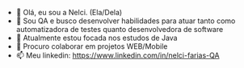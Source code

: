 - 👋 Olá, eu sou a Nelci. (Ela/Dela)
- 👀 Sou QA e busco desenvolver habilidades para atuar tanto como automatizadora de testes quanto desenvolvedora de software
- 🌱 Atualmente estou focada nos estudos de Java
- 💞️ Procuro colaborar em projetos WEB/Mobile
- 📫 Meu linkedin: https://www.linkedin.com/in/nelci-farias-QA
